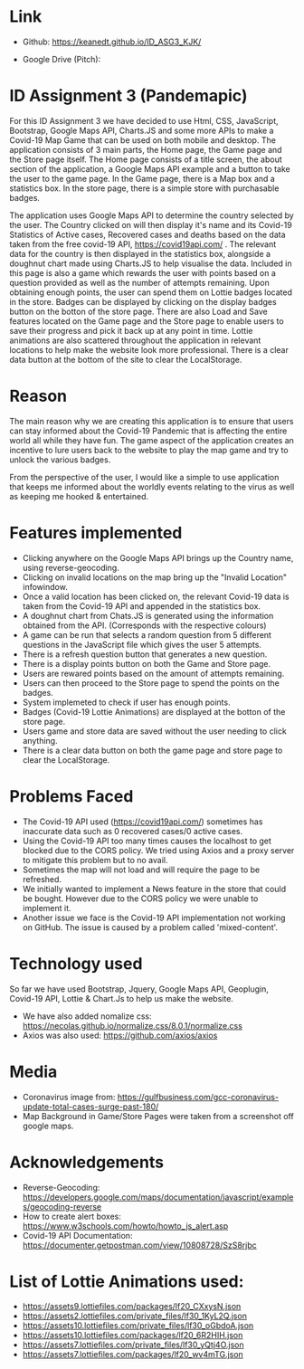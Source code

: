 # Link 
- Github: https://keanedt.github.io/ID_ASG3_KJK/

- Google Drive (Pitch):

# ID Assignment 3 (Pandemapic)

For this ID Assignment 3 we have decided to use Html, CSS, JavaScript, Bootstrap, Google Maps API, Charts.JS and some more APIs to make a Covid-19 Map Game that can be used on both mobile and desktop. The application consists of 3 main parts, the Home page, the Game page and the Store page itself. The Home page consists of a title screen, the about section of the application, a Google Maps API example and a button to take the user to the game page. In the Game page, there is a Map box and a statistics box. In the store page, there is a simple store with purchasable badges.

The application uses Google Maps API to determine the country selected by the user. The Country clicked on will then display it's name and its Covid-19 Statistics of Active cases, Recovered cases and deaths based on the data taken from the free covid-19 API, https://covid19api.com/ . The relevant data for the country is then displayed in the statistics box, alongside a doughnut chart made using Charts.JS to help visualise the data. Included in this page is also a game which rewards the user with points based on a question provided as well as the number of attempts remaining. Upon obtaining enough points, the user can spend them on Lottie badges located in the store. Badges can be displayed by clicking on the display badges button on the botton of the store page. There are also Load and Save features located on the Game page and the Store page to enable users to save their progress and pick it back up at any point in time. Lottie animations are also scattered throughout the application in relevant locations to help make the website look more professional. There is a clear data button at the bottom of the site to clear the LocalStorage.

# Reason

The main reason why we are creating this application is to ensure that users can stay informed about the Covid-19 Pandemic that is affecting the entire world all while they have fun. The game aspect of the application creates an incentive to lure users back to the website to play the map game and try to unlock the various badges.

From the perspective of the user, I would like a simple to use application that keeps me informed about the worldly events relating to the virus as well as keeping me hooked & entertained.

# Features implemented

- Clicking anywhere on the Google Maps API brings up the Country name, using reverse-geocoding.
- Clicking on invalid locations on the map bring up the "Invalid Location" infowindow.
- Once a valid location has been clicked on, the relevant Covid-19 data is taken from the Covid-19 API and appended in the statistics box.
- A doughnut chart from Chats.JS is generated using the information obtained from the API. (Corresponds with the respective colours)
- A game can be run that selects a random question from 5 different questions in the JavaScript file which gives the user 5 attempts.
- There is a refresh question button that generates a new question.
- There is a display points button on both the Game and Store page.
- Users are rewared points based on the amount of attempts remaining.
- Users can then proceed to the Store page to spend the points on the badges.
- System implemeted to check if user has enough points.
- Badges (Covid-19 Lottie Animations) are displayed at the botton of the store page.
- Users game and store data are saved without the user needing to click anything.
- There is a clear data button on both the game page and store page to clear the LocalStorage.

# Problems Faced

- The Covid-19 API used (https://covid19api.com/) sometimes has inaccurate data such as 0 recovered cases/0 active cases.
- Using the Covid-19 API too many times causes the localhost to get blocked due to the CORS policy. We tried using Axios and a proxy server to mitigate this problem but to no avail.
- Sometimes the map will not load and will require the page to be refreshed.
- We initially wanted to implement a News feature in the store that could be bought. However due to the CORS policy we were unable to implement it.
- Another issue we face is the Covid-19 API implementation not working on GitHub. The issue is caused by a problem called 'mixed-content'.

# Technology used

So far we have used Bootstrap, Jquery, Google Maps API, Geoplugin, Covid-19 API, Lottie & Chart.Js to help us make the website.

- We have also added nomalize css: https://necolas.github.io/normalize.css/8.0.1/normalize.css
- Axios was also used: https://github.com/axios/axios

# Media 

- Coronavirus image from: https://gulfbusiness.com/gcc-coronavirus-update-total-cases-surge-past-180/
- Map Background in Game/Store Pages were taken from a screenshot off google maps.

# Acknowledgements

- Reverse-Geocoding: https://developers.google.com/maps/documentation/javascript/examples/geocoding-reverse
- How to create alert boxes: https://www.w3schools.com/howto/howto_js_alert.asp
- Covid-19 API Documentation: https://documenter.getpostman.com/view/10808728/SzS8rjbc

# List of Lottie Animations used:

- https://assets9.lottiefiles.com/packages/lf20_CXxysN.json
- https://assets2.lottiefiles.com/private_files/lf30_1KyL2Q.json
- https://assets10.lottiefiles.com/private_files/lf30_oGbdoA.json
- https://assets10.lottiefiles.com/packages/lf20_6R2HIH.json
- https://assets7.lottiefiles.com/private_files/lf30_yQtj4O.json
- https://assets7.lottiefiles.com/packages/lf20_wv4mTG.json


